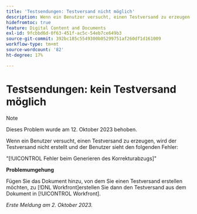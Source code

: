 ```yaml
---
title: 'Testsendungen: Testversand nicht möglich'
description: Wenn ein Benutzer versucht, einen Testversand zu erzeugen, wird der Testversand nicht erstellt, und der Benutzer sieht einen Fehler.
hidefromtoc: true
feature: Digital Content and Documents
exl-id: 9fcbbd6d-0f63-451f-ac5c-54eb7ce649b3
source-git-commit: 392bc185c5549300b05299751af260df1d161009
workflow-type: tm+mt
source-wordcount: '82'
ht-degree: 17%

---
```


# Testsendungen: kein Testversand möglich

>[!NOTE]
>
>Dieses Problem wurde am 12. Oktober 2023 behoben.

Wenn ein Benutzer versucht, einen Testversand zu erzeugen, wird der Testversand nicht erstellt und der Benutzer sieht den folgenden Fehler:

&quot;[!UICONTROL Fehler beim Generieren des Korrekturabzugs]&quot;

**Problemumgehung**

Fügen Sie das Dokument hinzu, von dem Sie einen Testversand erstellen möchten, zu [!DNL Workfront]erstellen Sie dann den Testversand aus dem Dokument in [!UICONTROL Workfront].

_Erste Meldung am 2. Oktober 2023._

